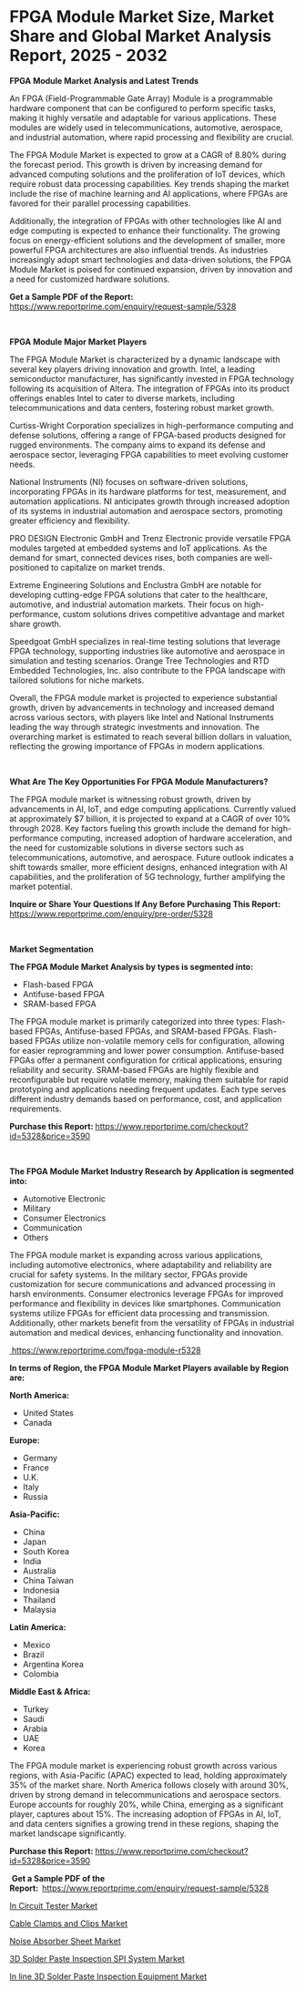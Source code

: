 <p><h1>FPGA Module Market Size, Market Share and Global Market Analysis Report, 2025 - 2032</h1></p><p><strong>FPGA Module Market Analysis and Latest Trends</strong></p>
<p><p>An FPGA (Field-Programmable Gate Array) Module is a programmable hardware component that can be configured to perform specific tasks, making it highly versatile and adaptable for various applications. These modules are widely used in telecommunications, automotive, aerospace, and industrial automation, where rapid processing and flexibility are crucial.</p><p>The FPGA Module Market is expected to grow at a CAGR of 8.80% during the forecast period. This growth is driven by increasing demand for advanced computing solutions and the proliferation of IoT devices, which require robust data processing capabilities. Key trends shaping the market include the rise of machine learning and AI applications, where FPGAs are favored for their parallel processing capabilities.</p><p>Additionally, the integration of FPGAs with other technologies like AI and edge computing is expected to enhance their functionality. The growing focus on energy-efficient solutions and the development of smaller, more powerful FPGA architectures are also influential trends. As industries increasingly adopt smart technologies and data-driven solutions, the FPGA Module Market is poised for continued expansion, driven by innovation and a need for customized hardware solutions.</p></p>
<p><strong>Get a Sample PDF of the Report:&nbsp;</strong> <a href="https://www.reportprime.com/enquiry/request-sample/5328?utm_campaign=48&utm_medium=2&utm_source=Github&utm_content=ia&utm_term=19032025&utm_id=fpga-module">https://www.reportprime.com/enquiry/request-sample/5328</a></p>
<p>&nbsp;</p>
<p><strong>FPGA Module Major Market Players</strong></p>
<p><p>The FPGA Module Market is characterized by a dynamic landscape with several key players driving innovation and growth. Intel, a leading semiconductor manufacturer, has significantly invested in FPGA technology following its acquisition of Altera. The integration of FPGAs into its product offerings enables Intel to cater to diverse markets, including telecommunications and data centers, fostering robust market growth.</p><p>Curtiss-Wright Corporation specializes in high-performance computing and defense solutions, offering a range of FPGA-based products designed for rugged environments. The company aims to expand its defense and aerospace sector, leveraging FPGA capabilities to meet evolving customer needs.</p><p>National Instruments (NI) focuses on software-driven solutions, incorporating FPGAs in its hardware platforms for test, measurement, and automation applications. NI anticipates growth through increased adoption of its systems in industrial automation and aerospace sectors, promoting greater efficiency and flexibility.</p><p>PRO DESIGN Electronic GmbH and Trenz Electronic provide versatile FPGA modules targeted at embedded systems and IoT applications. As the demand for smart, connected devices rises, both companies are well-positioned to capitalize on market trends.</p><p>Extreme Engineering Solutions and Enclustra GmbH are notable for developing cutting-edge FPGA solutions that cater to the healthcare, automotive, and industrial automation markets. Their focus on high-performance, custom solutions drives competitive advantage and market share growth.</p><p>Speedgoat GmbH specializes in real-time testing solutions that leverage FPGA technology, supporting industries like automotive and aerospace in simulation and testing scenarios. Orange Tree Technologies and RTD Embedded Technologies, Inc. also contribute to the FPGA landscape with tailored solutions for niche markets.</p><p>Overall, the FPGA module market is projected to experience substantial growth, driven by advancements in technology and increased demand across various sectors, with players like Intel and National Instruments leading the way through strategic investments and innovation. The overarching market is estimated to reach several billion dollars in valuation, reflecting the growing importance of FPGAs in modern applications.</p></p>
<p>&nbsp;</p>
<p><strong>What Are The Key Opportunities For FPGA Module Manufacturers?</strong></p>
<p><p>The FPGA module market is witnessing robust growth, driven by advancements in AI, IoT, and edge computing applications. Currently valued at approximately $7 billion, it is projected to expand at a CAGR of over 10% through 2028. Key factors fueling this growth include the demand for high-performance computing, increased adoption of hardware acceleration, and the need for customizable solutions in diverse sectors such as telecommunications, automotive, and aerospace. Future outlook indicates a shift towards smaller, more efficient designs, enhanced integration with AI capabilities, and the proliferation of 5G technology, further amplifying the market potential.</p></p>
<p><strong>Inquire or Share Your Questions If Any Before Purchasing This Report:</strong> <a href="https://www.reportprime.com/enquiry/pre-order/5328?utm_campaign=48&utm_medium=2&utm_source=Github&utm_content=ia&utm_term=19032025&utm_id=fpga-module">https://www.reportprime.com/enquiry/pre-order/5328</a></p>
<p>&nbsp;</p>
<p><strong>Market Segmentation</strong></p>
<p><strong>The FPGA Module Market Analysis by types is segmented into:</strong></p>
<p><ul><li>Flash-based FPGA</li><li>Antifuse-based FPGA</li><li>SRAM-based FPGA</li></ul></p>
<p><p>The FPGA module market is primarily categorized into three types: Flash-based FPGAs, Antifuse-based FPGAs, and SRAM-based FPGAs. Flash-based FPGAs utilize non-volatile memory cells for configuration, allowing for easier reprogramming and lower power consumption. Antifuse-based FPGAs offer a permanent configuration for critical applications, ensuring reliability and security. SRAM-based FPGAs are highly flexible and reconfigurable but require volatile memory, making them suitable for rapid prototyping and applications needing frequent updates. Each type serves different industry demands based on performance, cost, and application requirements.</p></p>
<p><strong>Purchase this Report:&nbsp;</strong><a href="https://www.reportprime.com/checkout?id=5328&price=3590&utm_campaign=48&utm_medium=2&utm_source=Github&utm_content=ia&utm_term=19032025&utm_id=fpga-module">https://www.reportprime.com/checkout?id=5328&price=3590</a></p>
<p>&nbsp;</p>
<p><strong>The FPGA Module Market Industry Research by Application is segmented into:</strong></p>
<p><ul><li>Automotive Electronic</li><li>Military</li><li>Consumer Electronics</li><li>Communication</li><li>Others</li></ul></p>
<p><p>The FPGA module market is expanding across various applications, including automotive electronics, where adaptability and reliability are crucial for safety systems. In the military sector, FPGAs provide customization for secure communications and advanced processing in harsh environments. Consumer electronics leverage FPGAs for improved performance and flexibility in devices like smartphones. Communication systems utilize FPGAs for efficient data processing and transmission. Additionally, other markets benefit from the versatility of FPGAs in industrial automation and medical devices, enhancing functionality and innovation.</p></p>
<p><a href="https://www.reportprime.com/fpga-module-r5328?utm_campaign=48&utm_medium=2&utm_source=Github&utm_content=ia&utm_term=19032025&utm_id=fpga-module">&nbsp;https://www.reportprime.com/fpga-module-r5328</a></p>
<p><strong>In terms of Region, the FPGA Module Market Players available by Region are:</strong></p>
<p>
    <p> <strong> North America: </strong>
        <ul>
            <li>United States</li>
            <li>Canada</li>
        </ul>
        </p> 
    <p> <strong> Europe: </strong>
        <ul>
            <li>Germany</li>
            <li>France</li>
            <li>U.K.</li>
            <li>Italy</li>
            <li>Russia</li>
        </ul>
        </p> 
    <p> <strong> Asia-Pacific: </strong>
        <ul>
            <li>China</li>
            <li>Japan</li>
            <li>South Korea</li>
            <li>India</li>
            <li>Australia</li>
            <li>China Taiwan</li>
            <li>Indonesia</li>
            <li>Thailand</li>
            <li>Malaysia</li>
        </ul>
        </p> 
    <p> <strong> Latin America: </strong>
        <ul>
            <li>Mexico</li>
            <li>Brazil</li>
            <li>Argentina Korea</li>
            <li>Colombia</li>
        </ul>
        </p> 
    <p> <strong> Middle East & Africa: </strong>
        <ul>
            <li>Turkey</li>
            <li>Saudi</li>
            <li>Arabia</li>
            <li>UAE</li>
            <li>Korea</li>
        </ul>
    </p>
    </p>
<p><p>The FPGA module market is experiencing robust growth across various regions, with Asia-Pacific (APAC) expected to lead, holding approximately 35% of the market share. North America follows closely with around 30%, driven by strong demand in telecommunications and aerospace sectors. Europe accounts for roughly 20%, while China, emerging as a significant player, captures about 15%. The increasing adoption of FPGAs in AI, IoT, and data centers signifies a growing trend in these regions, shaping the market landscape significantly.</p></p>
<p><strong>Purchase this Report: </strong><a href="https://www.reportprime.com/checkout?id=5328&price=3590&utm_campaign=48&utm_medium=2&utm_source=Github&utm_content=ia&utm_term=19032025&utm_id=fpga-module">https://www.reportprime.com/checkout?id=5328&price=3590</a></p>
<p>&nbsp;<strong>Get a Sample PDF of the Report:&nbsp;&nbsp;</strong><a href="https://www.reportprime.com/enquiry/request-sample/5328?utm_campaign=48&utm_medium=2&utm_source=Github&utm_content=ia&utm_term=19032025&utm_id=fpga-module">https://www.reportprime.com/enquiry/request-sample/5328</a></p>
<p><strong></strong></p>
<p><p><a href="https://github.com/djihencygnel74/Market-Research-Report-List-1/blob/main/in-circuit-tester-market.md?utm_campaign=48&utm_medium=2&utm_source=Github&utm_content=ia&utm_term=19032025&utm_id=fpga-module">In Circuit Tester Market</a></p><p><a href="https://github.com/hutchkloor4x/Market-Research-Report-List-1/blob/main/cable-clamps-and-clips-market.md?utm_campaign=48&utm_medium=2&utm_source=Github&utm_content=ia&utm_term=19032025&utm_id=fpga-module">Cable Clamps and Clips Market</a></p><p><a href="https://github.com/kaforarvero/Market-Research-Report-List-1/blob/main/noise-absorber-sheet-market.md?utm_campaign=48&utm_medium=2&utm_source=Github&utm_content=ia&utm_term=19032025&utm_id=fpga-module">Noise Absorber Sheet Market</a></p><p><a href="https://github.com/variothonia/Market-Research-Report-List-1/blob/main/3d-solder-paste-inspection-spi-system-market.md?utm_campaign=48&utm_medium=2&utm_source=Github&utm_content=ia&utm_term=19032025&utm_id=fpga-module">3D Solder Paste Inspection SPI System Market</a></p><p><a href="https://github.com/berkemiars2j/Market-Research-Report-List-1/blob/main/in-line-3d-solder-paste-inspection-equipment-market.md?utm_campaign=48&utm_medium=2&utm_source=Github&utm_content=ia&utm_term=19032025&utm_id=fpga-module">In line 3D Solder Paste Inspection Equipment Market</a></p></p>